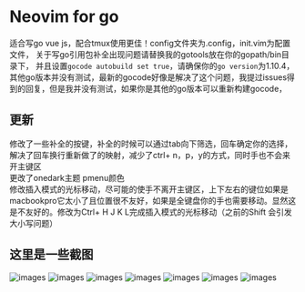 # Neovim for go

适合写go vue js，配合tmux使用更佳！config文件夹为.config，init.vim为配置文件，
关于写go引用包补全出现问题请替换我的gotools放在你的gopath/bin目录下，
并且设置`gocode autobuild set true`，请确保你的`go version`为1.10.4，  
其他go版本并没有测试，最新的gocode好像是解决了这个问题，我提过issues得到的回复，但是我并没有测试，如果你是其他的go版本可以重新构建gocode，

## 更新
修改了一些补全的按键，补全的时候可以通过tab向下筛选，回车<CR>确定你的选择，解决了回车换行重新做了<CR>的映射，减少了ctrl+ n，p，y的方式，同时手也不会来开主键区  
更改了onedark主题 pmenu颜色  
修改插入模式的光标移动，尽可能的使手不离开主键区，上下左右的键位如果是macbookpro它太小了且位置很不友好，如果是全键盘你的手也需要移动。显然这是不友好的。修改为Ctrl+ H J K L完成插入模式的光标移动（之前的Shift 会引发大小写问题）

## 这里是一些截图

![images](https://github.com/Marlboro-go/Neovim-for-go/blob/master/screenshot/01.png)
![images](https://github.com/Marlboro-go/Neovim-for-go/blob/master/screenshot/02.png)
![images](https://github.com/Marlboro-go/Neovim-for-go/blob/master/screenshot/03.png)
![images](https://github.com/Marlboro-go/Neovim-for-go/blob/master/screenshot/04.png)
![images](https://github.com/Marlboro-go/Neovim-for-go/blob/master/screenshot/07.png)
![images](https://github.com/Marlboro-go/Neovim-for-go/blob/master/screenshot/08.png)
![images](https://github.com/Marlboro-go/Neovim-for-go/blob/master/screenshot/13.png)
